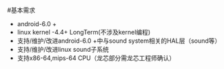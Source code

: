 #基本需求
- android-6.0 + 
- linux kernel -4.4+ LongTerm(不涉及kernel编程)
- 支持/维护/改进android-6.0 +中与sound system相关的HAL层（sound等）
- 支持/维护/改进linux sound子系统
- 支持x86-64,mips-64 CPU（龙芯部分需龙芯工程师确认）